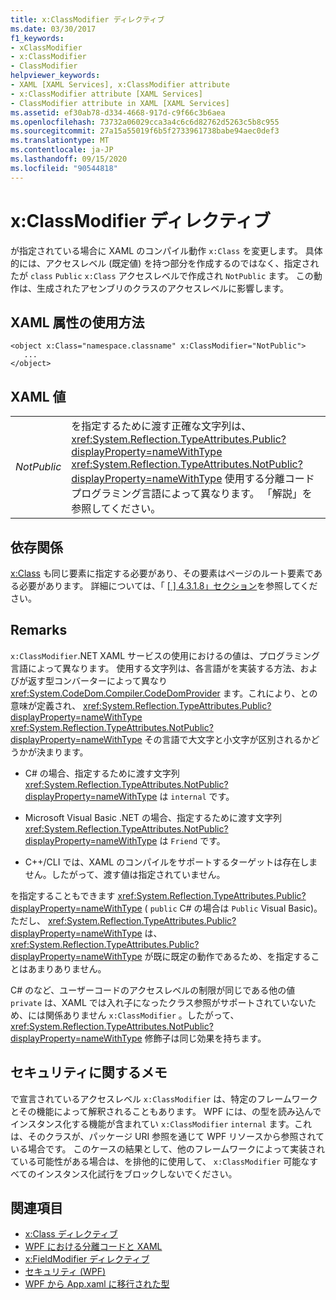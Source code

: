```yaml
---
title: x:ClassModifier ディレクティブ
ms.date: 03/30/2017
f1_keywords:
- xClassModifier
- x:ClassModifier
- ClassModifier
helpviewer_keywords:
- XAML [XAML Services], x:ClassModifier attribute
- x:ClassModifier attribute [XAML Services]
- ClassModifier attribute in XAML [XAML Services]
ms.assetid: ef30ab78-d334-4668-917d-c9f66c3b6aea
ms.openlocfilehash: 73732a06029cca3a4c6c6d82762d5263c5b8c955
ms.sourcegitcommit: 27a15a55019f6b5f2733961738babe94aec0def3
ms.translationtype: MT
ms.contentlocale: ja-JP
ms.lasthandoff: 09/15/2020
ms.locfileid: "90544818"
---
```

# <a name="xclassmodifier-directive"></a>x:ClassModifier ディレクティブ
が指定されている場合に XAML のコンパイル動作 `x:Class` を変更します。 具体的には、アクセスレベル (既定値) を持つ部分を作成するのではなく、指定されたが `class` `Public` `x:Class` アクセスレベルで作成され `NotPublic` ます。 この動作は、生成されたアセンブリのクラスのアクセスレベルに影響します。

## <a name="xaml-attribute-usage"></a>XAML 属性の使用方法

```xaml
<object x:Class="namespace.classname" x:ClassModifier="NotPublic">
   ...
</object>
```

## <a name="xaml-values"></a>XAML 値

|||
|-|-|
|*NotPublic*|を指定するために渡す正確な文字列は、 <xref:System.Reflection.TypeAttributes.Public?displayProperty=nameWithType> <xref:System.Reflection.TypeAttributes.NotPublic?displayProperty=nameWithType> 使用する分離コードプログラミング言語によって異なります。 「解説」を参照してください。|

## <a name="dependencies"></a>依存関係

[x:Class](xclass-directive.md) も同じ要素に指定する必要があり、その要素はページのルート要素である必要があります。 詳細については、「 [ \[ \] 4.3.1.8」セクション](/previous-versions/msp-n-p/ff650760(v=pandp.10))を参照してください。

## <a name="remarks"></a>Remarks

`x:ClassModifier`.NET XAML サービスの使用におけるの値は、プログラミング言語によって異なります。 使用する文字列は、各言語がを実装する方法、およびが返す型コンバーターによって異なり <xref:System.CodeDom.Compiler.CodeDomProvider> ます。これにより、との意味が定義され、 <xref:System.Reflection.TypeAttributes.Public?displayProperty=nameWithType> <xref:System.Reflection.TypeAttributes.NotPublic?displayProperty=nameWithType> その言語で大文字と小文字が区別されるかどうかが決まります。

- C# の場合、指定するために渡す文字列 <xref:System.Reflection.TypeAttributes.NotPublic?displayProperty=nameWithType> は `internal` です。

- Microsoft Visual Basic .NET の場合、指定するために渡す文字列 <xref:System.Reflection.TypeAttributes.NotPublic?displayProperty=nameWithType> は `Friend` です。

- C++/CLI では、XAML のコンパイルをサポートするターゲットは存在しません。したがって、渡す値は指定されていません。

を指定することもできます <xref:System.Reflection.TypeAttributes.Public?displayProperty=nameWithType> ( `public` C# の場合は `Public` Visual Basic)。ただし、 <xref:System.Reflection.TypeAttributes.Public?displayProperty=nameWithType> は、 <xref:System.Reflection.TypeAttributes.Public?displayProperty=nameWithType> が既に既定の動作であるため、を指定することはあまりありません。

C# のなど、ユーザーコードのアクセスレベルの制限が同じである他の値 `private` は、XAML では入れ子になったクラス参照がサポートされていないため、には関係ありません `x:ClassModifier` 。したがって、 <xref:System.Reflection.TypeAttributes.NotPublic?displayProperty=nameWithType> 修飾子は同じ効果を持ちます。

## <a name="security-notes"></a>セキュリティに関するメモ

で宣言されているアクセスレベル `x:ClassModifier` は、特定のフレームワークとその機能によって解釈されることもあります。 WPF には、の型を読み込んでインスタンス化する機能が含まれてい `x:ClassModifier` `internal` ます。これは、そのクラスが、パッケージ URI 参照を通じて WPF リソースから参照されている場合です。 このケースの結果として、他のフレームワークによって実装されている可能性がある場合は、を排他的に使用して、 `x:ClassModifier` 可能なすべてのインスタンス化試行をブロックしないでください。

## <a name="see-also"></a>関連項目

- [x:Class ディレクティブ](xclass-directive.md)
- [WPF における分離コードと XAML](/dotnet/desktop/wpf/advanced/code-behind-and-xaml-in-wpf)
- [x:FieldModifier ディレクティブ](xfieldmodifier-directive.md)
- [セキュリティ (WPF)](/dotnet/desktop/wpf/security-wpf)
- [WPF から App.xaml に移行された型](/dotnet/desktop/wpf/advanced/types-migrated-from-wpf-to-system)
